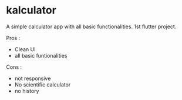 # kalculator

A simple calculator app with all basic functionalities.
1st flutter project.

Pros :
- Clean UI
- all basic funtionalities

Cons :
- not responsive
- No scientific calculator
- no history

